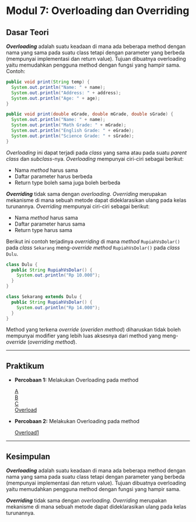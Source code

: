 # Modul 7: Overloading dan Overriding

## Dasar Teori

***Overloading*** adalah suatu keadaan di mana ada beberapa method dengan nama yang sama pada suatu class tetapi dengan parameter yang berbeda (mempunyai implementasi dan return value). Tujuan dibuatnya overloading yaitu memudahkan pengguna method dengan fungsi yang hampir sama. Contoh:

```java
public void print(String temp) {
  System.out.println("Name: " + name);
  System.out.println("Address: " + address);
  System.out.println("Age: " + age);
}

public void print(double eGrade, double mGrade, double sGrade) {
  System.out.println("Name: " + name);
  System.out.println("Math Grade: " + mGrade);
  System.out.println("English Grade: " + eGrade);
  System.out.println("Science Grade: " + sGrade);
}
```

*Overloading* ini dapat terjadi pada *class* yang sama atau pada suatu *parent class* dan *subclass*-nya. *Overloading* mempunyai ciri-ciri sebagai berikut:

- Nama *method* harus sama
- Daftar parameter harus berbeda
- Return type boleh sama juga boleh berbeda

***Overriding*** tidak sama dengan *overloading*. *Overriding* merupakan mekanisme di mana sebuah metode dapat dideklarasikan ulang pada kelas turunannya. *Overriding* mempunyai ciri-ciri sebagai berikut:

- Nama *method* harus sama
- Daftar parameter harus sama
- Return type harus sama

Berikut ini contoh terjadinya *overriding* di mana *method* `RupiahVsDolar()` pada *class* `Sekarang` meng-*override* *method* `RupiahVsDolar()` pada *class* `Dulu`.

```java
class Dulu {
  public String RupiahVsDolar() {
    System.out.println("Rp 10.000");
  }
}

class Sekarang extends Dulu {
  public String RupiahVsDolar() {
    System.out.println("Rp 14.000");
  }
}
```

Method yang terkena *override* (*overiden method*) diharuskan tidak boleh mempunyai modifier yang lebih luas aksesnya dari method yang meng-*override* (*overriding method*).

---

## Praktikum

- **Percobaan 1:** Melakukan Overloading pada method
  
  [A](https://github.com/ahmadmcer/20104009_Ahmad-Nawawi_S1SEA_Pemrograman2/blob/modul7/src/com/nawawi/pbo/modul7/latihan/A.java)  
  [B](https://github.com/ahmadmcer/20104009_Ahmad-Nawawi_S1SEA_Pemrograman2/blob/modul7/src/com/nawawi/pbo/modul7/latihan/B.java)  
  [C](https://github.com/ahmadmcer/20104009_Ahmad-Nawawi_S1SEA_Pemrograman2/blob/modul7/src/com/nawawi/pbo/modul7/latihan/C.java)  
  [Overload](https://github.com/ahmadmcer/20104009_Ahmad-Nawawi_S1SEA_Pemrograman2/blob/modul7/src/com/nawawi/pbo/modul7/latihan/Overload.java)

- **Percobaan 2:** Melakukan Overloading pada method
  
  [Overload1](https://github.com/ahmadmcer/20104009_Ahmad-Nawawi_S1SEA_Pemrograman2/blob/modul7/src/com/nawawi/pbo/modul7/latihan/Overload1.java)

---

## Kesimpulan

***Overloading*** adalah suatu keadaan di mana ada beberapa method dengan nama yang sama pada suatu class tetapi dengan parameter yang berbeda (mempunyai implementasi dan return value). Tujuan dibuatnya overloading yaitu memudahkan pengguna method dengan fungsi yang hampir sama.

***Overriding*** tidak sama dengan *overloading*. *Overriding* merupakan mekanisme di mana sebuah metode dapat dideklarasikan ulang pada kelas turunannya.
